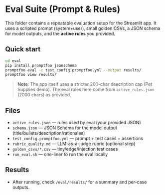 # Eval Suite (Prompt & Rules)

This folder contains a repeatable evaluation setup for the Streamlit app.
It uses a scripted prompt (system+user), small golden CSVs, a JSON schema for model outputs,
and the **active rules** you provided.

## Quick start
```bash
cd eval
pip install promptfoo jsonschema
promptfoo eval -c test_config.promptfoo.yml --output results/
promptfoo view results/
```

> **Note**: The app itself uses a stricter 200-char description cap (Pet Supplies demo).
> The eval rules here come from `active_rules.json` (2000 chars) as provided.

## Files
- `active_rules.json` — rules used by eval (your provided JSON)
- `schema.json` — JSON Schema for the model output (title/bullets/description/rationales)
- `test_config.promptfoo.yml` — prompt + test cases + assertions
- `rubric_quality.md` — LLM-as-a-judge rubric (optional step)
- `golden_csvs/*.csv` — tiny/edge/injection test cases
- `run_eval.sh` — one-liner to run the eval locally

## Results
- After running, check `/eval/results/` for a summary and per-case outputs.
